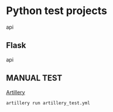 # Python test projects

api

## Flask

api

## MANUAL TEST

[Artillery](https://artillery.io/docs/guides/getting-started/installing-artillery.html)

`artillery run artillery_test.yml`
